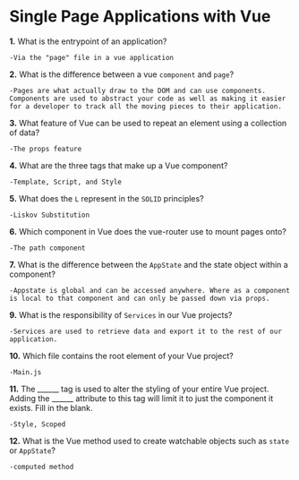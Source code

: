 # Single Page Applications with Vue

**1.** What is the entrypoint of an application?
<!-- enter you answer in the space below -->
```
-Via the "page" file in a vue application
```
**2.** What is the difference between a vue `component` and `page`?
<!-- enter you answer in the space below -->
```
-Pages are what actually draw to the DOM and can use components. Components are used to abstract your code as well as making it easier for a developer to track all the moving pieces to their application.
```
**3.** What feature of Vue can be used to repeat an element using a collection of data?
<!-- enter you answer in the space below -->
```
-The props feature
```
**4.** What are the three tags that make up a Vue component?
<!-- enter you answer in the space below -->
```
-Template, Script, and Style
```
**5.** What does the `L` represent in the `SOLID` principles?
<!-- enter you answer in the space below -->
```
-Liskov Substitution 
```
**6.** Which component in Vue does the vue-router use to mount pages onto?
<!-- enter you answer in the space below -->
```
-The path component
```
**7.** What is the difference between the `AppState` and the state object within a component?
<!-- enter you answer in the space below -->
```
-Appstate is global and can be accessed anywhere. Where as a component is local to that component and can only be passed down via props.
```
**9.** What is the responsibility of `Services` in our Vue projects?
<!-- enter you answer in the space below -->
```
-Services are used to retrieve data and export it to the rest of our application.
```
**10.** Which file contains the root element of your Vue project?
<!-- enter you answer in the space below -->
```
-Main.js
```
**11.** The ______ tag is used to alter the styling of your entire Vue project.  Adding the ______ attribute to this tag will limit it to just the component it exists.  Fill in the blank.
<!-- enter you answer in the space below -->
```
-Style, Scoped
```
**12.** What is the Vue method used to create watchable objects such as `state` or `AppState`?
<!-- enter you answer in the space below -->
```
-computed method
```